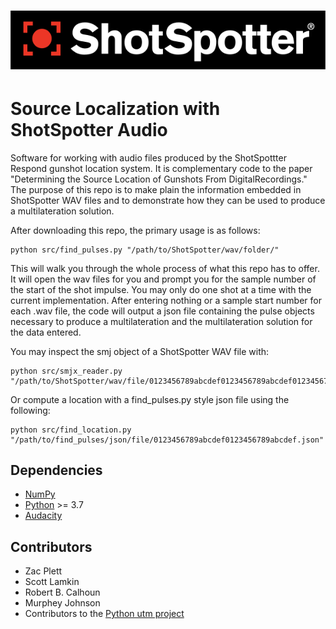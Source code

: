 <h1 align="center">
<img src="/ShotSpotter.svg" width="600">
</h1>

# Source Localization with ShotSpotter Audio

Software for working with audio files produced by the ShotSpottter Respond gunshot location system. It is complementary code to the paper "Determining the Source Location of Gunshots From DigitalRecordings." The purpose of this repo is to make plain the information embedded in ShotSpotter WAV files and to demonstrate how they can be used to produce a multilateration solution.

After downloading this repo, the primary usage is as follows:

```  
python src/find_pulses.py "/path/to/ShotSpotter/wav/folder/"  
```

This will walk you through the whole process of what this repo has to offer. It will open the wav files for you and prompt you for the sample number of the start of the shot impulse. You may only do one shot at a time with the current implementation. After entering nothing or a sample start number for each .wav file, the code will output a json file containing the pulse objects necessary to produce a multilateration and the multilateration solution for the data entered.

You may inspect the smj object of a ShotSpotter WAV file with:

```   
python src/smjx_reader.py "/path/to/ShotSpotter/wav/file/0123456789abcdef0123456789abcdef01234567.wav"  
```

Or compute a location with a find_pulses.py style json file using the following:

```
python src/find_location.py "/path/to/find_pulses/json/file/0123456789abcdef0123456789abcdef.json"  
```

## Dependencies
- [NumPy](https://www.numpy.org)
- [Python](https://www.python.org/) >= 3.7
- [Audacity](https://www.audacityteam.org/)

## Contributors
- Zac Plett
- Scott Lamkin
- Robert B. Calhoun
- Murphey Johnson
- Contributors to the [Python utm project](https://github.com/Turbo87/utm)